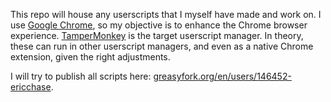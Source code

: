 This repo will house any userscripts that I myself have made and work on. I use [Google Chrome](https://www.google.com/chrome/browser/desktop/index.html), so my objective is to enhance the Chrome browser experience. [TamperMonkey](https://chrome.google.com/webstore/detail/tampermonkey/dhdgffkkebhmkfjojejmpbldmpobfkfo?hl=en) is the target userscript manager. In theory, these can run in other userscript managers, and even as a native Chrome extension, given the right adjustments.


I will try to publish all scripts here: [greasyfork.org/en/users/146452-ericchase](https://greasyfork.org/en/users/146452-ericchase).
